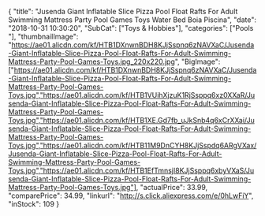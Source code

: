 {
	"title": "Jusenda Giant Inflatable Slice Pizza Pool Float Rafts For Adult Swimming Mattress Party Pool Games Toys Water Bed Boia Piscina",
	"date": "2018-10-31 10:30:20",
	"SubCat": ["Toys & Hobbies"],
	"categories": ["Pools "],
	"thumbnailImage": "https://ae01.alicdn.com/kf/HTB1DXnwnBDH8KJjSspnq6zNAVXaC/Jusenda-Giant-Inflatable-Slice-Pizza-Pool-Float-Rafts-For-Adult-Swimming-Mattress-Party-Pool-Games-Toys.jpg_220x220.jpg",
	"BigImage": ["https://ae01.alicdn.com/kf/HTB1DXnwnBDH8KJjSspnq6zNAVXaC/Jusenda-Giant-Inflatable-Slice-Pizza-Pool-Float-Rafts-For-Adult-Swimming-Mattress-Party-Pool-Games-Toys.jpg","https://ae01.alicdn.com/kf/HTB1VUihXjzuK1RjSsppq6xz0XXaR/Jusenda-Giant-Inflatable-Slice-Pizza-Pool-Float-Rafts-For-Adult-Swimming-Mattress-Party-Pool-Games-Toys.jpg","https://ae01.alicdn.com/kf/HTB1XE.Gd7fb_uJkSnb4q6xCrXXai/Jusenda-Giant-Inflatable-Slice-Pizza-Pool-Float-Rafts-For-Adult-Swimming-Mattress-Party-Pool-Games-Toys.jpg","https://ae01.alicdn.com/kf/HTB11M9DnCYH8KJjSspdq6ARgVXax/Jusenda-Giant-Inflatable-Slice-Pizza-Pool-Float-Rafts-For-Adult-Swimming-Mattress-Party-Pool-Games-Toys.jpg","https://ae01.alicdn.com/kf/HTB1EfTmnsjI8KJjSsppq6xbyVXaS/Jusenda-Giant-Inflatable-Slice-Pizza-Pool-Float-Rafts-For-Adult-Swimming-Mattress-Party-Pool-Games-Toys.jpg"],
	"actualPrice": 33.99,
	"comparePrice": 34.99,
	"linkurl": "http://s.click.aliexpress.com/e/0hLwFiY",
	"inStock": 109
}
